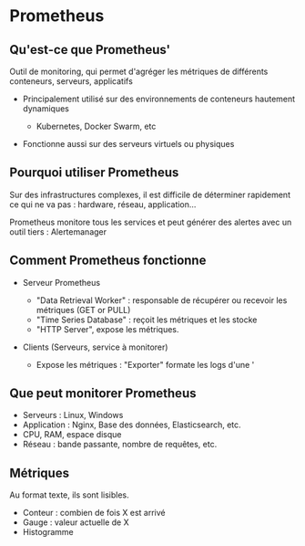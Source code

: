 # Prometheus

## Qu'est-ce que Prometheus'
Outil de monitoring, qui permet d'agréger les métriques de différents conteneurs, serveurs, applicatifs

* Principalement utilisé sur des environnements de conteneurs hautement dynamiques
   * Kubernetes, Docker Swarm, etc

* Fonctionne aussi sur des serveurs virtuels ou physiques

## Pourquoi utiliser Prometheus

Sur des infrastructures complexes, il est difficile de déterminer rapidement ce qui ne va pas : hardware, réseau, application...

Prometheus monitore tous les services et peut générer des alertes avec un outil tiers : Alertemanager


## Comment Prometheus fonctionne

* Serveur Prometheus

   * "Data Retrieval Worker" : responsable de récupérer ou recevoir les métriques (GET or PULL)
   * "Time Series Database" : reçoit les métriques et les stocke
   * "HTTP Server", expose les métriques.

* Clients (Serveurs, service à monitorer)
  * Expose les métriques : "Exporter" formate les logs d'une '


## Que peut monitorer Prometheus

* Serveurs : Linux, Windows
* Application : Nginx, Base des données, Elasticsearch, etc.
* CPU, RAM, espace disque
* Réseau : bande passante, nombre de requêtes, etc.

## Métriques

Au format texte, ils sont lisibles.

* Conteur : combien de fois X est arrivé
* Gauge : valeur actuelle de X
* Histogramme

